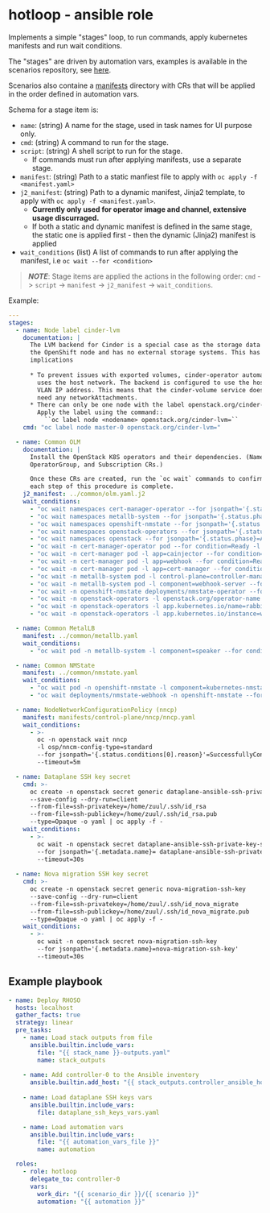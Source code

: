 # hotloop - ansible role

Implements a simple "stages" loop, to run commands, apply kubernetes manifests
and run wait conditions.

The "stages" are driven by automation vars, examples is available in the
scenarios repository, see [here](scenarios/uni01alpha/automation-vars.yml).

Scenarios also containe a [manifests](scenarios/uni01alpha/manifests/)
directory with CRs that will be applied in the order defined in automation
vars.

Schema for a stage item is:
* `name`: (string) A name for the stage, used in task names for UI purpose
  only.
* `cmd`: (string) A command to run for the stage.
* `script`: (string) A shell script to run for the stage.
  * If commands must run after applying manifests, use a separate stage.
* `manifest`: (string) Path to a static manfiest file to apply with
  `oc apply -f <manifest.yaml>`
* `j2_manifest`: (string) Path to a dynamic manifest, Jinja2 template, to
  apply with `oc apply -f <manifest.yaml>`.
  * **Currently only used for operator image and channel, extensive usage discurraged.**
  * If both a static and dynamic manifest is defined in the same stage, the
    static one is applied first - then the dynamic (Jinja2) manifest is applied
* `wait_conditions` (list) A list of commands to run after applying the
  manifest, i.e `oc wait --for <condition>`

> **_NOTE_**: Stage items are applied the actions in the following order:
> `cmd` -> `script` -> `manifest` -> `j2_manifest` -> `wait_conditions`.

Example:
```yaml
---
stages:
  - name: Node label cinder-lvm
    documentation: |
      The LVM backend for Cinder is a special case as the storage data is on
      the OpenShift node and has no external storage systems. This has several
      implications
    
      * To prevent issues with exported volumes, cinder-operator automatically
        uses the host network. The backend is configured to use the host's
        VLAN IP address. This means that the cinder-volume service doesn't
        need any networkAttachments.
      * There can only be one node with the label openstack.org/cinder-lvm=.
        Apply the label using the command::
          ``oc label node <nodename> openstack.org/cinder-lvm=``
    cmd: "oc label node master-0 openstack.org/cinder-lvm="

  - name: Common OLM
    documentation: |
      Install the OpenStack K8S operators and their dependencies. (Namespaces, 
      OperatorGroup, and Subscription CRs.)

      Once these CRs are created, run the `oc wait` commands to confirm that
      each step of this procedure is complete.
    j2_manifest: ../common/olm.yaml.j2
    wait_conditions:
      - "oc wait namespaces cert-manager-operator --for jsonpath='{.status.phase}=Active' --timeout=300s"
      - "oc wait namespaces metallb-system --for jsonpath='{.status.phase}=Active' --timeout=300s"
      - "oc wait namespaces openshift-nmstate --for jsonpath='{.status.phase}=Active' --timeout=300s"
      - "oc wait namespaces openstack-operators --for jsonpath='{.status.phase}=Active' --timeout=300s"
      - "oc wait namespaces openstack --for jsonpath='{.status.phase}=Active' --timeout=300s"
      - "oc wait -n cert-manager-operator pod --for condition=Ready -l name=cert-manager-operator --timeout=300s"
      - "oc wait -n cert-manager pod -l app=cainjector --for condition=Ready --timeout=300s"
      - "oc wait -n cert-manager pod -l app=webhook --for condition=Ready --timeout=300s"
      - "oc wait -n cert-manager pod -l app=cert-manager --for condition=Ready --timeout=300s"
      - "oc wait -n metallb-system pod -l control-plane=controller-manager --for condition=Ready --timeout=300s"
      - "oc wait -n metallb-system pod -l component=webhook-server --for condition=Ready --timeout=300s"
      - "oc wait -n openshift-nmstate deployments/nmstate-operator --for condition=Available --timeout=300s"
      - "oc wait -n openstack-operators -l openstack.org/operator-name deployment --for condition=Available --timeout=300s"
      - "oc wait -n openstack-operators -l app.kubernetes.io/name=rabbitmq-cluster-operator deployment --for condition=Available --timeout=300s"
      - "oc wait -n openstack-operators -l app.kubernetes.io/instance=webhook-service service --for jsonpath='{.status.loadBalancer}' --timeout=300s"

  - name: Common MetalLB
    manifest: ../common/metallb.yaml
    wait_conditions:
      - "oc wait pod -n metallb-system -l component=speaker --for condition=Ready --timeout=300s"

  - name: Common NMState
    manifest: ../common/nmstate.yaml
    wait_conditions:
      - "oc wait pod -n openshift-nmstate -l component=kubernetes-nmstate-handler --for condition=Ready --timeout=300s"
      - "oc wait deployments/nmstate-webhook -n openshift-nmstate --for condition=Available --timeout=300s"

  - name: NodeNetworkConfigurationPolicy (nncp)
    manifest: manifests/control-plane/nncp/nncp.yaml
    wait_conditions:
      - >-
        oc -n openstack wait nncp
        -l osp/nncm-config-type=standard
        --for jsonpath='{.status.conditions[0].reason}'=SuccessfullyConfigured
        --timeout=5m

  - name: Dataplane SSH key secret
    cmd: >-
      oc create -n openstack secret generic dataplane-ansible-ssh-private-key-secret
      --save-config --dry-run=client
      --from-file=ssh-privatekey=/home/zuul/.ssh/id_rsa
      --from-file=ssh-publickey=/home/zuul/.ssh/id_rsa.pub
      --type=Opaque -o yaml | oc apply -f -
    wait_conditions:
      - >- 
        oc wait -n openstack secret dataplane-ansible-ssh-private-key-secret
        --for jsonpath='{.metadata.name}= dataplane-ansible-ssh-private-key-secret'
        --timeout=30s
  
  - name: Nova migration SSH key secret
    cmd: >-
      oc create -n openstack secret generic nova-migration-ssh-key
      --save-config --dry-run=client
      --from-file=ssh-privatekey=/home/zuul/.ssh/id_nova_migrate
      --from-file=ssh-publickey=/home/zuul/.ssh/id_nova_migrate.pub
      --type=Opaque -o yaml | oc apply -f -
    wait_conditions:
      - >-
        oc wait -n openstack secret nova-migration-ssh-key
        --for jsonpath='{.metadata.name}=nova-migration-ssh-key'
        --timeout=30s
```

## Example playbook

```yaml
- name: Deploy RHOSO
  hosts: localhost
  gather_facts: true
  strategy: linear
  pre_tasks:
    - name: Load stack outputs from file
      ansible.builtin.include_vars:
        file: "{{ stack_name }}-outputs.yaml"
        name: stack_outputs
    
    - name: Add controller-0 to the Ansible inventory
      ansible.builtin.add_host: "{{ stack_outputs.controller_ansible_host }}"
  
    - name: Load dataplane SSH keys vars
      ansible.builtin.include_vars:
        file: dataplane_ssh_keys_vars.yaml

    - name: Load automation vars
      ansible.builtin.include_vars:
        file: "{{ automation_vars_file }}"
        name: automation

  roles:
    - role: hotloop
      delegate_to: controller-0
      vars:
        work_dir: "{{ scenario_dir }}/{{ scenario }}"
        automation: "{{ automation }}"
```
